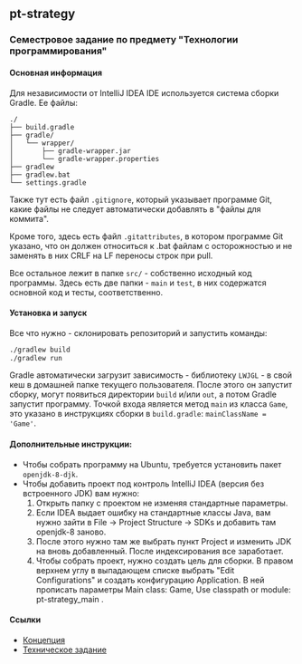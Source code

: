 ## pt-strategy

### Семестровое задание по предмету "Технологии программирования"

#### Основная информация
Для независимости от IntelliJ IDEA IDE используется система сборки
Gradle. Ее файлы:

```text
./
├── build.gradle
├── gradle/
│   └── wrapper/
│       ├── gradle-wrapper.jar
│       └── gradle-wrapper.properties
├── gradlew
├── gradlew.bat
└── settings.gradle
```

Также тут есть файл `.gitignore`, который указывает программе
Git, какие файлы не следует автоматически добавлять в
"файлы для коммита".

Кроме того, здесь есть файл `.gitattributes`, в котором программе Git указано,
что он должен относиться к .bat файлам с осторожностью и не заменять в них
CRLF на LF переносы строк при pull.

Все остальное лежит в папке `src/` - собственно исходный код программы.
Здесь есть две папки - `main` и `test`, в них содержатся
основной код и тесты, соответственно.

#### Установка и запуск
Все что нужно - склонировать репозиторий и запустить команды:

```bash
./gradlew build
./gradlew run
```

Gradle автоматически загрузит зависимость -
библиотеку `LWJGL` - в свой кеш в домашней папке текущего пользователя.
После этого он запустит сборку, могут появиться директории `build` и/или `out`,
а потом Gradle запустит программу.
Точкой входа является метод `main` из класса `Game`, это указано в инструкциях
сборки в `build.gradle`: `mainClassName = 'Game'`.


#### Дополнительные инструкции:
* Чтобы собрать программу на Ubuntu, требуется установить
пакет `openjdk-8-djk`.
* Чтобы добавить проект под контроль IntelliJ IDEA
(версия без встроенного JDK) вам нужно:
    1) Открыть папку с проектом не изменяя стандартные параметры.
    2) Если IDEA выдает ошибку на стандартные классы Java, вам нужно зайти
    в File -> Project Structure -> SDKs и добавить там openjdk-8 заново.
    3) После этого нужно там же выбрать пункт Project и изменить JDK
    на вновь добавленный. После индексирования все заработает.
    4) Чтобы собрать проект, нужно создать цель для сборки. В правом верхнем
    углу в выпадающем списке выбрать "Edit Configurations" и создать
    конфигурацию Application. В ней прописать параметры Main class: Game,
    Use classpath or module: pt-strategy_main .


#### Ссылки
* [Концепция](https://docs.google.com/document/d/e/2PACX-1vSpHRiPfLlqVUm37otCjSqb913a2Rj6wKtj59bPCHMOy2IUX041F3jNrHfqbqNyguhXppTrVQphbS43/pub)
* [Техническое задание](https://docs.google.com/document/d/e/2PACX-1vQM3NRpSZ0w1k_juJK0osW2sz-D8cKg0Lm-9CzF7Vcr4Iquctj_FX4qmdZEONR3xDyRBMt_i7b5aspf/pub)
